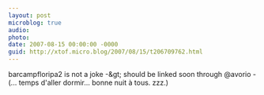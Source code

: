 ```yaml
---
layout: post
microblog: true
audio: 
photo: 
date: 2007-08-15 00:00:00 -0000
guid: http://xtof.micro.blog/2007/08/15/t206709762.html
---
```

barcampfloripa2 is not a joke -&amp;gt; should be linked soon through @avorio - (...  temps d'aller dormir... bonne nuit à tous. zzz.)
